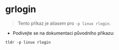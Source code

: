 # grlogin

> Tento příkaz je aliasem pro `-p linux rlogin`.

- Podívejte se na dokumentaci původního příkazu:

`tldr -p linux rlogin`
